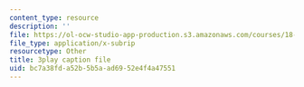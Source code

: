 ```yaml
---
content_type: resource
description: ''
file: https://ol-ocw-studio-app-production.s3.amazonaws.com/courses/18-03sc-differential-equations-fall-2011/bc7a38fda52b5b5aad6952e4f4a47551_rZ3-nFV6l8w.vtt
file_type: application/x-subrip
resourcetype: Other
title: 3play caption file
uid: bc7a38fd-a52b-5b5a-ad69-52e4f4a47551
---
```

